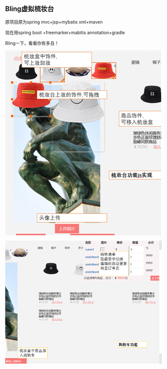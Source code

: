 Bling虚拟梳妆台
---------------

原项目原为spring mvc+jsp+mybatis xml+maven

现在用spring boot +freemarker+mabitis annotation+gradle

Bling一下，看看你有多丑！

![](media/693d936569230c81f66cfdb9977fd3db.png)

![](media/0d60f9345df5ea683c251fc97c2a7543.png)
